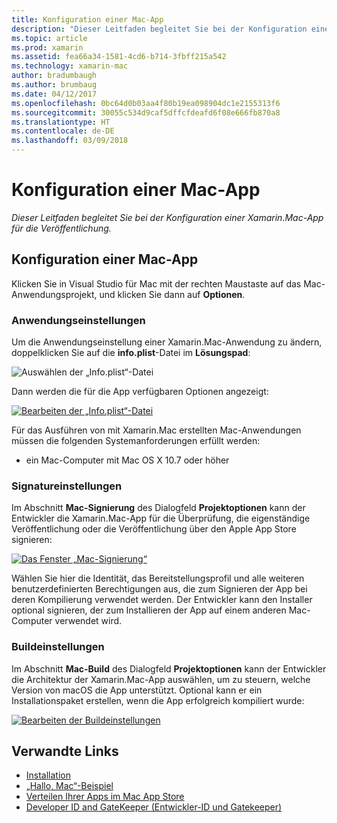 ```yaml
---
title: Konfiguration einer Mac-App
description: "Dieser Leitfaden begleitet Sie bei der Konfiguration einer Xamarin.Mac-App für die Veröffentlichung."
ms.topic: article
ms.prod: xamarin
ms.assetid: fea66a34-1581-4cd6-b714-3fbff215a542
ms.technology: xamarin-mac
author: bradumbaugh
ms.author: brumbaug
ms.date: 04/12/2017
ms.openlocfilehash: 0bc64d0b03aa4f80b19ea098904dc1e2155313f6
ms.sourcegitcommit: 30055c534d9caf5dffcfdeafd6f08e666fb870a8
ms.translationtype: HT
ms.contentlocale: de-DE
ms.lasthandoff: 03/09/2018
---
```

# <a name="mac-app-configuration"></a>Konfiguration einer Mac-App

_Dieser Leitfaden begleitet Sie bei der Konfiguration einer Xamarin.Mac-App für die Veröffentlichung._


## <a name="mac-app-configuration"></a>Konfiguration einer Mac-App

Klicken Sie in Visual Studio für Mac mit der rechten Maustaste auf das Mac-Anwendungsprojekt, und klicken Sie dann auf **Optionen**.


### <a name="application-settings"></a>Anwendungseinstellungen

Um die Anwendungseinstellung einer Xamarin.Mac-Anwendung zu ändern, doppelklicken Sie auf die **info.plist**-Datei im **Lösungspad**:

![Auswählen der „Info.plist“-Datei](app-configuration-images/config04.png "Selecting the Info.plist file")

Dann werden die für die App verfügbaren Optionen angezeigt:

 [![Bearbeiten der „Info.plist“-Datei](app-configuration-images/config01.png "Editing the Info.plist file")](app-configuration-images/config01-large.png#lightbox)

Für das Ausführen von mit Xamarin.Mac erstellten Mac-Anwendungen müssen die folgenden Systemanforderungen erfüllt werden:

- ein Mac-Computer mit Mac OS X 10.7 oder höher


### <a name="signing-settings"></a>Signatureinstellungen

Im Abschnitt **Mac-Signierung** des Dialogfeld **Projektoptionen** kann der Entwickler die Xamarin.Mac-App für die Überprüfung, die eigenständige Veröffentlichung oder die Veröffentlichung über den Apple App Store signieren:

[![Das Fenster „Mac-Signierung“](app-configuration-images/config02.png "The Mac Signing window")](app-configuration-images/config02-large.png#lightbox)

Wählen Sie hier die Identität, das Bereitstellungsprofil und alle weiteren benutzerdefinierten Berechtigungen aus, die zum Signieren der App bei deren Kompilierung verwendet werden. Der Entwickler kann den Installer optional signieren, der zum Installieren der App auf einem anderen Mac-Computer verwendet wird.


### <a name="build-settings"></a>Buildeinstellungen

Im Abschnitt **Mac-Build** des Dialogfeld **Projektoptionen** kann der Entwickler die Architektur der Xamarin.Mac-App auswählen, um zu steuern, welche Version von macOS die App unterstützt. Optional kann er ein Installationspaket erstellen, wenn die App erfolgreich kompiliert wurde:

 [![Bearbeiten der Buildeinstellungen](app-configuration-images/config03.png "Editing the build settings")](app-configuration-images/config03-large.png#lightbox)


## <a name="related-links"></a>Verwandte Links

- [Installation](/visualstudio/mac/installation/)
- [„Hallo, Mac“-Beispiel](~/mac/get-started/hello-mac.md)
- [Verteilen Ihrer Apps im Mac App Store](https://developer.apple.com/devcenter/mac/checklist/)
- [Developer ID and GateKeeper (Entwickler-ID und Gatekeeper)](https://developer.apple.com/resources/developer-id/)
